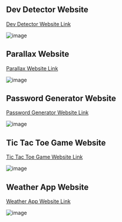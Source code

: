 ## Dev Detector Website
<a href="https://surajkachate.github.io/Javascript-Projects/dev-detector/" target="_blank">Dev Detector Website Link</a>

![image](https://github.com/surajkachate/Simple-Project-Templates-in-JavaScript/assets/89270012/6b7622c1-1168-40d8-81a6-1281ca3ed1a9)

## Parallax Website
<a href="https://surajkachate.github.io/Javascript-Projects/parallax/" target="_blank">Parallax Website Link</a>

![image](https://github.com/surajkachate/Simple-Project-Templates-in-JavaScript/assets/89270012/fafcbd9b-ed59-4777-a8d2-89eaa1d3c417)

## Password Generator Website
<a href="https://surajkachate.github.io/Javascript-Projects/password-gen/" target="_blank">Password Generator Website Link</a>

![image](https://github.com/surajkachate/Simple-Project-Templates-in-JavaScript/assets/89270012/ebff5535-ce54-4bbf-ab44-5aaa35900053)

## Tic Tac Toe Game Website
<a href="https://surajkachate.github.io/Javascript-Projects/tic-tac-toe/" target="_blank">Tic Tac Toe Game Website Link</a>

![image](https://github.com/surajkachate/Simple-Project-Templates-in-JavaScript/assets/89270012/02241081-a859-4e52-865c-ab34fc6a69d6)

## Weather App Website
<a href="https://surajkachate.github.io/Javascript-Projects/weather-app/" target="_blank">Weather App Website Link</a>

![image](https://github.com/surajkachate/Simple-Project-Templates-in-JavaScript/assets/89270012/3346c695-a27b-47a1-a57f-f878d1e367ea)



